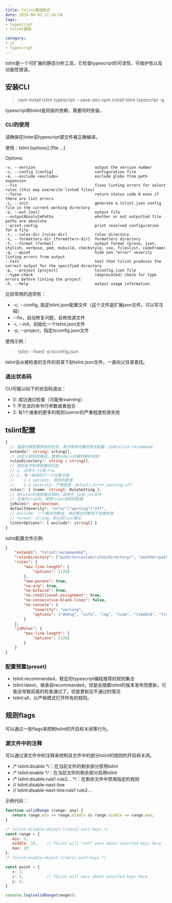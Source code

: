```yaml
---
title: tslint基础知识
date: 2019-09-01 22:24:54
tags:
- typescript
- tslint基础

category:
- js
- typescript
---
```

tslint是一个可扩展的静态分析工具，它检查typescript的可读性、可维护性以及功能性错误。

## 安装CLI
> npm install tslint typescript --save-dev
> npm install tslint typescript -g

typescript和tslint是同级的依赖，需要同时安装。

### CLI的使用
请确保在linter前typescript源文件被正确编译。

使用：tslint [options] [file ...]

Options:
```
-v, --version                          output the version number
-c, --config [config]                  configuration file
-e, --exclude <exclude>                exclude globs from path expansion
--fix                                  fixes linting errors for select rules (this may overwrite linted files)
--force                                return status code 0 even if there are lint errors
-i, --init                             generate a tslint.json config file in the current working directory
-o, --out [out]                        output file
--outputAbsolutePaths                  whether or not outputted file paths are absolute
--print-config                         print resolved configuration for a file
-r, --rules-dir [rules-dir]            rules directory
-s, --formatters-dir [formatters-dir]  formatters directory
-t, --format [format]                  output format (prose, json, stylish, verbose, pmd, msbuild, checkstyle, vso, fileslist, codeFrame)
-q, --quiet                            hide non "error" severity linting errors from output
--test                                 test that tslint produces the correct output for the specified directory
-p, --project [project]                tsconfig.json file
--type-check                           (deprecated) check for type errors before linting the project
-h, --help                             output usage information
```

比较常用的选项有：
* -c, --config, 指定tslint.json配置文件（这个文件是扩展json文件，可以写注释）
* --fix，自动修复问题，会修改源文件
* -i, --init，初始化一个tslint.json文件
* -p, --project，指定tsconfig.json文件

使用示例：
> tslint --fixed -p tsconfig.json

tslint会从被检查的文件的目录下赵tslint.json文件，一直向父目录查找。


### 退出状态码
CLI可能以如下的状态码退出：
* 0: 成功通过检查（可能有warning）
* 1: 不合法的命令行参数或者组合
* 2: 有1个或者的更多的规则以error的严重程度检查失败

## tslint配置
```typescript
{
  // 值是内置配置预设的名字，表示使用内置的预设配置，比如tslint:recommand
  extends?: string| srting[],
  // 自定义规则的路径，使用nodejs的模块解析规则
  rulesDirectory?: string | string[],
  // 规则名字和其配置的匹配
  // 1. 应用于.ts和.tsx
  // 2. 每一条规则于一个对象关联
  //    2.1 options: 规则的取值
  //    2.2 severity: 严重程度，default,error,warning,off
  rules?: { [name: string]: RuleSetting },
  // 和rules的规则格式相同，适用于.js和.jsx文件
  // 当值为true时，使用rules相同的配置
  jsRules?: any|boolean,
  defaultSeverity?: "error"|"warning"|"off",
  // exclude: 一个模式的数组，满足模式的数组不会被检查
  // format: string，默认的lint格式
  linterOptions?: { exclude?: string[] }
}
```
tslint配置文件示例:
```json
{
    "extends": "tslint:recommended",
    "rulesDirectory": ["path/to/custom/rules/directory/", "another/path/"],
    "rules": {
        "max-line-length": {
            "options": [120]
        },
        "new-parens": true,
        "no-arg": true,
        "no-bitwise": true,
        "no-conditional-assignment": true,
        "no-consecutive-blank-lines": false,
        "no-console": {
            "severity": "warning",
            "options": ["debug", "info", "log", "time", "timeEnd", "trace"]
        }
    },
    "jsRules": {
        "max-line-length": {
            "options": [120]
        }
    }
}
```

### 配置预置(preset)
* tslint:recommanded，稳定的typescript编程推荐的规则集合
* tslint:latest，继承自recommanded，但是会随着tslint的版本发布而更新，可能会导致前面的检查通过了，但是更新后不通过的情况
* tslint:all，以严格模式打开所有的规则。


## 规则flags
可以通过一些flags来控制tslint的开启和关闭等行为。
### 源文件中的注释
可以通过源文件中的注释来控制该文件中的部分tslint的规则的开启和关闭。

* /* tslint:disable */：在当前文件的剩余部分禁用tslint
* /* tslint:enable */：在当前文件的剩余部分启用tslint
* /* tslint:disable:rule1 rule2... */：在剩余文件中禁用指定的规则
* // tslint:disable-next-line
* // tslint:disable-next-line:rule1 rule2...

示例代码：
```js
function validRange (range: any) {
   return range.min <= range.middle && range.middle <= range.max;
}

/* tslint:disable:object-literal-sort-keys */
const range = {
   min: 5,
   middle: 10,    // TSLint will *not* warn about unsorted keys here
   max: 20
};
/* tslint:enable:object-literal-sort-keys */

const point = {
   x: 3,
   z: 5,          // TSLint will warn about unsorted keys here
   y: 4,
}

console.log(validRange(range));
```